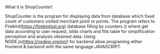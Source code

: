 What it is ShopCounter!

ShopCounter is the program for displaying data from database which fixed count of customers visited merchant point or points.
The program refers to Firebird(https://firebirdsql.org) database filling by counters () where get data according to user request, 
bilds charts and fills table for simplification perception and analysis obtained data.
Using NODE.js(https://nodejs.org/en/) for backend allow programing either frontend & backend with the same language JAVASCRIPT. 

